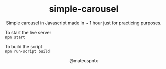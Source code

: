 <div align="center">
<h1>simple-carousel</h1>

Simple carousel in Javascript made in ~ 1 hour just for practicing purposes.

</div>

To start the live server <br/>
`npm start`

To build the script<br/>
`npm run-script build`

<div align="center">
@mateuspntx
</div>

